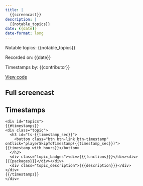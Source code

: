 ```yaml
---
title: |
  {{screencast}}
description: |
  {{notable_topics}}
date: {{date}}
date-format: long
---
```


Notable topics: {{notable_topics}}

Recorded on: {{date}}

Timestamps by: {{contributor}}

[View code]({{browse_r_code_url}})

## Full screencast

<div id="yt-player" data-video-id="{{vid_key}}"></div>

## Timestamps

```{=html}
<div id="topics">
{{#timestamps}}
<div class="topic">
  <h3 id="ts-{{timestamp_sec}}">
    <button class="btn btn-link btn-timestamp" onClick="playerSkipToTimestamp({{timestamp_sec}})">{{timestamp_with_hours}}</button>
  </h3>
  <div class="topic_badges"><div>{{{functions}}}</div><div>{{{packages}}}</div></div>
  <div class="topic_description">{{{description}}}</div>
</div>
{{/timestamps}}
</div>
```
     
<script>
// 2. This code loads the IFrame Player API code asynchronously.
var tag = document.createElement("script");

tag.src = "https://www.youtube.com/iframe_api";
var firstScriptTag = document.getElementsByTagName("script")[0];
firstScriptTag.parentNode.insertBefore(tag, firstScriptTag);

// 3. This function creates an <iframe> (and YouTube player)
//    after the API code downloads.
var videoId = document.getElementById("yt-player").dataset.videoId;
var player;
function onYouTubeIframeAPIReady() {
  player = new YT.Player("yt-player", {
    height: "486",
    width: "864",
    videoId: videoId,
    playerVars: {
      "playsinline": 1
    }
  });
}

function playerSkipToTimestamp(seconds) {
  player.seekTo(seconds, true)
}
</script>
